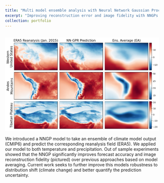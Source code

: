 ```yaml
---
title: "Multi model ensemble analysis with Neural Network Gaussian Processes"
excerpt: "Improving reconstruction error and image fidelity with NNGPs  <br/><img src='/images/nngp/predictionVisualization2.png' width='400'>"
collection: portfolio
---
```


<br/><img src='/images/nngp/predictionVisualization2.png' width='600'>


We introduced a NNGP model to take an ensemble of climate model output (CMIP6) and predict the corresponding reanalysis field (ERA5). We applied our model to both temperature and precipitation. Out of sample experiments showed that the NNGP significantly improves forecast accuracy and image reconstruction fidelity (pictured) over previous approaches based on model averaging. Current work seeks to further improve this models robustness to distribution shift (climate change) and better quantify the prediction uncertainty.
